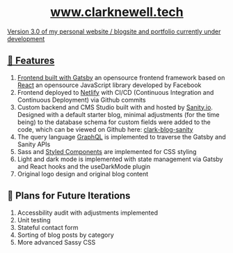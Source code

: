 <p align="center">
  <a href="https://www.clarknewell.tech">
    <h1 align="center">www.clarknewell.tech</h1>
</p>


Version 3.0 of my personal website / blogsite and portfolio currently under development

## 🚀 Features

1. Frontend built with [Gatsby](https://gatsbyjs.com) an opensource frontend framework based on [React](https://reactjs.org) an opensource JavaScript library developed by Facebook
1. Frontend deployed to [Netlify](https://www.netlify.com) with CI/CD (Continuous Integration and Continuous Deployment) via Github commits
1. Custom backend and CMS Studio built with and hosted by [Sanity.io](https://sanity.io). Designed with a default starter blog, minimal adjustments (for the time being) to the database schema for custom fields were added to the code, which can be viewed on Github here: [clark-blog-sanity](https://github.com/WCNewell/clark-blog-sanity)
1. The query language [GraphQL](https://graphql.org) is implemented to traverse the Gatsby and Sanity APIs
1. Sass and [Styled Components](https://styled-components.com/) are implemented for CSS styling
1. Light and dark mode is implemented with state management via Gatsby and React hooks and the useDarkMode plugin
1. Original logo design and original blog content

## 💖 Plans for Future Iterations

1. Accessbility audit with adjustments implemented
1. Unit testing
1. Stateful contact form
1. Sorting of blog posts by category
1. More advanced Sassy CSS

